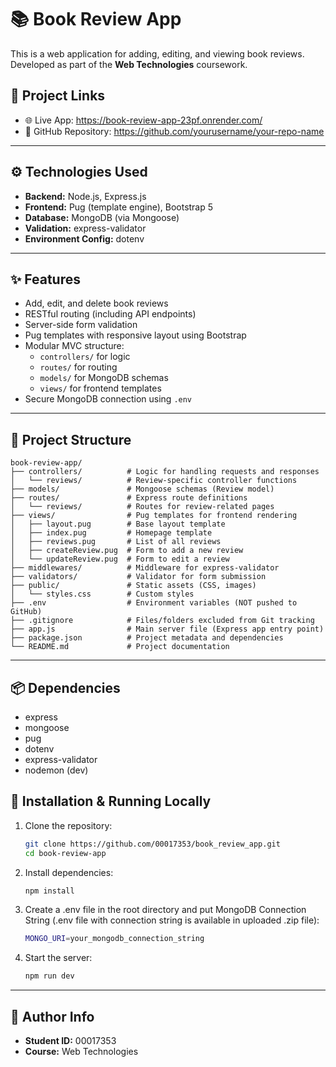 # 📚 Book Review App

This is a web application for adding, editing, and viewing book reviews.  
Developed as part of the **Web Technologies** coursework.

## 🔗 Project Links

- 🌐 Live App: https://book-review-app-23pf.onrender.com/
- 📁 GitHub Repository: https://github.com/yourusername/your-repo-name

---

## ⚙️ Technologies Used

- **Backend:** Node.js, Express.js  
- **Frontend:** Pug (template engine), Bootstrap 5  
- **Database:** MongoDB (via Mongoose)  
- **Validation:** express-validator  
- **Environment Config:** dotenv

---

## ✨ Features

- Add, edit, and delete book reviews  
- RESTful routing (including API endpoints)  
- Server-side form validation
- Pug templates with responsive layout using Bootstrap  
- Modular MVC structure:
  - `controllers/` for logic
  - `routes/` for routing
  - `models/` for MongoDB schemas
  - `views/` for frontend templates
- Secure MongoDB connection using `.env`

---

## 📂 Project Structure
```
book-review-app/
├── controllers/          # Logic for handling requests and responses
│   └── reviews/          # Review-specific controller functions
├── models/               # Mongoose schemas (Review model)
├── routes/               # Express route definitions
│   └── reviews/          # Routes for review-related pages
├── views/                # Pug templates for frontend rendering
│   ├── layout.pug        # Base layout template
│   ├── index.pug         # Homepage template
│   ├── reviews.pug       # List of all reviews
│   ├── createReview.pug  # Form to add a new review
│   └── updateReview.pug  # Form to edit a review
├── middlewares/          # Middleware for express-validator
├── validators/           # Validator for form submission
├── public/               # Static assets (CSS, images)
│   └── styles.css        # Custom styles
├── .env                  # Environment variables (NOT pushed to GitHub)
├── .gitignore            # Files/folders excluded from Git tracking
├── app.js                # Main server file (Express app entry point)
├── package.json          # Project metadata and dependencies
└── README.md             # Project documentation
```
---

## 📦 Dependencies

- express
- mongoose
- pug
- dotenv
- express-validator
- nodemon (dev)

## 🧪 Installation & Running Locally

1. Clone the repository:
   ```bash
   git clone https://github.com/00017353/book_review_app.git
   cd book-review-app
   ```
2. Install dependencies:
   ```bash
   npm install
   ```
3. Create a .env file in the root directory and put MongoDB Connection String (.env file with connection string is available in uploaded .zip file):
   ```bash
   MONGO_URI=your_mongodb_connection_string
   ```
4. Start the server:
   ```bash
   npm run dev
   ```

---

## 🧠 Author Info

- **Student ID:** 00017353  
- **Course:** Web Technologies  
